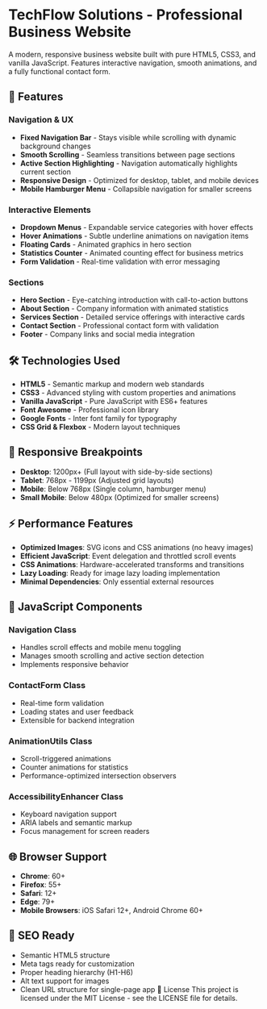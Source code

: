 # TechFlow Solutions - Professional Business Website

A modern, responsive business website built with pure HTML5, CSS3, and vanilla JavaScript. Features interactive navigation, smooth animations, and a fully functional contact form.

## 🚀 Features

### Navigation & UX
- **Fixed Navigation Bar** - Stays visible while scrolling with dynamic background changes
- **Smooth Scrolling** - Seamless transitions between page sections
- **Active Section Highlighting** - Navigation automatically highlights current section
- **Responsive Design** - Optimized for desktop, tablet, and mobile devices
- **Mobile Hamburger Menu** - Collapsible navigation for smaller screens

### Interactive Elements
- **Dropdown Menus** - Expandable service categories with hover effects
- **Hover Animations** - Subtle underline animations on navigation items
- **Floating Cards** - Animated graphics in hero section
- **Statistics Counter** - Animated counting effect for business metrics
- **Form Validation** - Real-time validation with error messaging

### Sections
- **Hero Section** - Eye-catching introduction with call-to-action buttons
- **About Section** - Company information with animated statistics
- **Services Section** - Detailed service offerings with interactive cards
- **Contact Section** - Professional contact form with validation
- **Footer** - Company links and social media integration

## 🛠️ Technologies Used

- **HTML5** - Semantic markup and modern web standards
- **CSS3** - Advanced styling with custom properties and animations
- **Vanilla JavaScript** - Pure JavaScript with ES6+ features
- **Font Awesome** - Professional icon library
- **Google Fonts** - Inter font family for typography
- **CSS Grid & Flexbox** - Modern layout techniques

## 📱 Responsive Breakpoints

- **Desktop**: 1200px+ (Full layout with side-by-side sections)
- **Tablet**: 768px - 1199px (Adjusted grid layouts)
- **Mobile**: Below 768px (Single column, hamburger menu)
- **Small Mobile**: Below 480px (Optimized for smaller screens)

## ⚡ Performance Features

- **Optimized Images**: SVG icons and CSS animations (no heavy images)
- **Efficient JavaScript**: Event delegation and throttled scroll events
- **CSS Animations**: Hardware-accelerated transforms and transitions
- **Lazy Loading**: Ready for image lazy loading implementation
- **Minimal Dependencies**: Only essential external resources

## 🔧 JavaScript Components

### Navigation Class
- Handles scroll effects and mobile menu toggling
- Manages smooth scrolling and active section detection
- Implements responsive behavior

### ContactForm Class
- Real-time form validation
- Loading states and user feedback
- Extensible for backend integration

### AnimationUtils Class
- Scroll-triggered animations
- Counter animations for statistics
- Performance-optimized intersection observers

### AccessibilityEnhancer Class
- Keyboard navigation support
- ARIA labels and semantic markup
- Focus management for screen readers

## 🌐 Browser Support

- **Chrome**: 60+
- **Firefox**: 55+
- **Safari**: 12+
- **Edge**: 79+
- **Mobile Browsers**: iOS Safari 12+, Android Chrome 60+

## 🎯 SEO Ready

- Semantic HTML5 structure
- Meta tags ready for customization
- Proper heading hierarchy (H1-H6)
- Alt text support for images
- Clean URL structure for single-page app
📝 License
This project is licensed under the MIT License - see the LICENSE file for details.
